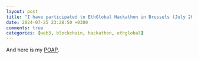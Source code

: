 ```yaml
---
layout: post
title: "I have participated to EthGlobal Hackathon in Brussels (July 2024)"
date: 2024-07-25 23:28:50 +0300
comments: true
categories: [web3, blockchain, hackathon, ethglobal]
---
```


And here is my [POAP](https://collectors.poap.xyz/token/7169069).
